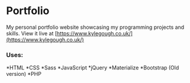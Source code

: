 # Portfolio
My personal portfolio website showcasing my programming projects and skills.
View it live at [https://www.kylegough.co.uk/](https://www.kylegough.co.uk/)

### Uses:
*HTML
*CSS
 *Sass
*JavaScript
 *jQuery
 *Materialize
 *Bootstrap (Old version)
*PHP 
